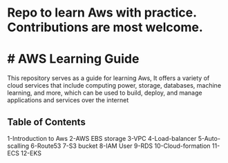  # Repo to learn Aws with practice. Contributions are most welcome.
 # # AWS Learning Guide

This repository serves as a guide for learning Aws,  It offers a variety of cloud services that include computing power, storage, databases, machine learning, and more, which can be used to build, deploy, and manage applications and services over the internet

## Table of Contents
1-Introduction to Aws
2-AWS EBS storage
3-VPC
4-Load-balancer
5-Auto-scalling
6-Route53
7-S3 bucket
8-IAM User
9-RDS
10-Cloud-formation
11-ECS 
12-EKS



